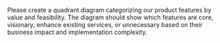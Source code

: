 Please create a quadrant diagram categorizing our product features by value and feasibility. The diagram should show which features are core, visionary, enhance existing services, or unnecessary based on their business impact and implementation complexity.
